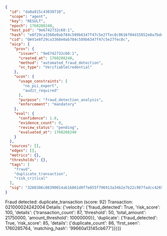```json
{
  "id": "da0a915c43030710",
  "scope": "agent",
  "key": "RESULT",
  "epoch": 1760288240,
  "host_pid": "9e6742732c60:1",
  "hash": "e8f29ca3368e0ab784c589b6347f47c5e27fec8c0616f04d15852e0a7bde3c76",
  "cid": "QmV1e8f29ca3368e0ab784c589b6347f47c5e27fec8c",
  "aicp": {
    "prov": {
      "issuer": "9e6742732c60:1",
      "created_at": 1760288240,
      "method": "automated_fraud_detection",
      "vc_type": "VerifiableCredential"
    },
    "ucon": {
      "usage_constraints": [
        "no_pii_export",
        "audit_required"
      ],
      "purpose": "fraud_detection_analysis",
      "enforcement": "mandatory"
    },
    "eval": {
      "confidence": 1.0,
      "evidence_count": 0,
      "review_status": "pending",
      "evaluated_at": 1760288240
    }
  },
  "sources": [],
  "edges": [],
  "metrics": {},
  "thresholds": {},
  "tags": [
    "fraud",
    "duplicate_transaction",
    "risk_critical"
  ],
  "sig": "3260386c08390014ab1b861d0f7e855f796913a34b2e7b22c987fadcc4265c1a"
}
```

Fraud detected: duplicate_transaction (score: 92)
Transaction: 021000024242004
Details: {'velocity': {'fraud_detected': True, 'risk_score': 100, 'details': {'transaction_count': 87, 'threshold': 50, 'total_amount': 21750000, 'amount_threshold': 10000000}}, 'duplicate': {'fraud_detected': True, 'risk_score': 85, 'details': {'duplicate_count': 86, 'first_seen': 1760285764, 'matching_hash': '99660a13145cb677'}}}}}